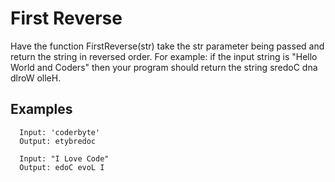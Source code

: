 # First Reverse

Have the function FirstReverse(str) take the str parameter being passed and return the string in reversed order. For example: if the input string is "Hello World and Coders" then your program should return the string sredoC dna dlroW olleH.

## Examples

```text
  Input: 'coderbyte'
  Output: etybredoc
```

```text
  Input: "I Love Code"
  Output: edoC evoL I
```
